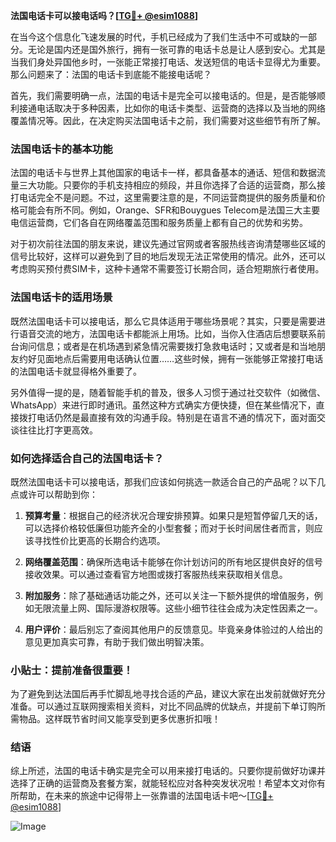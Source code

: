 **法国电话卡可以接电话吗？[[TG💪+ @esim1088](https://t.me/s/esim1088)]**

在当今这个信息化飞速发展的时代，手机已经成为了我们生活中不可或缺的一部分。无论是国内还是国外旅行，拥有一张可靠的电话卡总是让人感到安心。尤其是当我们身处异国他乡时，一张能正常接打电话、发送短信的电话卡显得尤为重要。那么问题来了：法国的电话卡到底能不能接电话呢？

首先，我们需要明确一点，法国的电话卡是完全可以接电话的。但是，是否能够顺利接通电话取决于多种因素，比如你的电话卡类型、运营商的选择以及当地的网络覆盖情况等。因此，在决定购买法国电话卡之前，我们需要对这些细节有所了解。

### 法国电话卡的基本功能

法国的电话卡与世界上其他国家的电话卡一样，都具备基本的通话、短信和数据流量三大功能。只要你的手机支持相应的频段，并且你选择了合适的运营商，那么接打电话完全不是问题。不过，这里需要注意的是，不同运营商提供的服务质量和价格可能会有所不同。例如，Orange、SFR和Bouygues Telecom是法国三大主要电信运营商，它们各自在网络覆盖范围和服务质量上都有自己的优势和劣势。

对于初次前往法国的朋友来说，建议先通过官网或者客服热线咨询清楚哪些区域的信号比较好，这样可以避免到了目的地后发现无法正常使用的情况。此外，还可以考虑购买预付费SIM卡，这种卡通常不需要签订长期合同，适合短期旅行者使用。

### 法国电话卡的适用场景

既然法国电话卡可以接电话，那么它具体适用于哪些场景呢？其实，只要是需要进行语音交流的地方，法国电话卡都能派上用场。比如，当你入住酒店后想要联系前台询问信息；或者是在机场遇到紧急情况需要拨打急救电话时；又或者是和当地朋友约好见面地点后需要用电话确认位置……这些时候，拥有一张能够正常接打电话的法国电话卡就显得格外重要了。

另外值得一提的是，随着智能手机的普及，很多人习惯于通过社交软件（如微信、WhatsApp）来进行即时通讯。虽然这种方式确实方便快捷，但在某些情况下，直接拨打电话仍然是最直接有效的沟通手段。特别是在语言不通的情况下，面对面交谈往往比打字更高效。

### 如何选择适合自己的法国电话卡？

既然法国电话卡可以接电话，那我们应该如何挑选一款适合自己的产品呢？以下几点或许可以帮助到你：

1. **预算考量**：根据自己的经济状况合理安排预算。如果只是短暂停留几天的话，可以选择价格较低廉但功能齐全的小型套餐；而对于长时间居住者而言，则应该寻找性价比更高的长期合约选项。
   
2. **网络覆盖范围**：确保所选电话卡能够在你计划访问的所有地区提供良好的信号接收效果。可以通过查看官方地图或拨打客服热线来获取相关信息。

3. **附加服务**：除了基础通话功能之外，还可以关注一下额外提供的增值服务，例如无限流量上网、国际漫游权限等。这些小细节往往会成为决定性因素之一。

4. **用户评价**：最后别忘了查阅其他用户的反馈意见。毕竟亲身体验过的人给出的意见更加真实可靠，有助于我们做出明智决策。

### 小贴士：提前准备很重要！

为了避免到达法国后再手忙脚乱地寻找合适的产品，建议大家在出发前就做好充分准备。可以通过互联网搜索相关资料，对比不同品牌的优缺点，并提前下单订购所需物品。这样既节省时间又能享受到更多优惠折扣哦！

### 结语

综上所述，法国的电话卡确实是完全可以用来接打电话的。只要你提前做好功课并选择了正确的运营商及套餐方案，就能轻松应对各种突发状况啦！希望本文对你有所帮助，在未来的旅途中记得带上一张靠谱的法国电话卡吧～[[TG💪+ @esim1088](https://t.me/s/esim1088)]

![Image](https://i.postimg.cc/4NQfJmqS/Snipaste-2025-05-13-00-14-12.png)